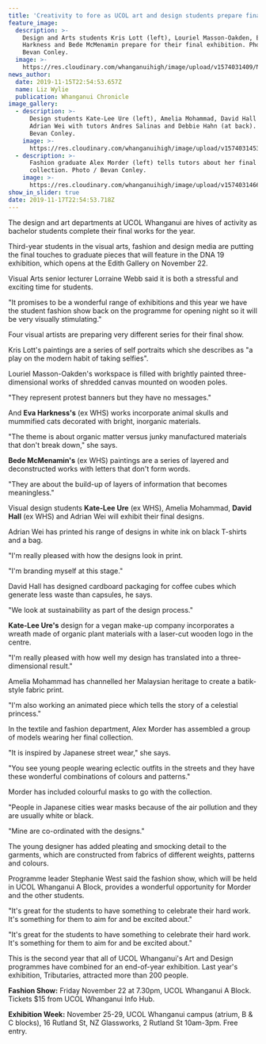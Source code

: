 ```yaml
---
title: 'Creativity to fore as UCOL art and design students prepare final shows '
feature_image:
  description: >-
    Design and Arts students Kris Lott (left), Louriel Masson-Oakden, Eva
    Harkness and Bede McMenamin prepare for their final exhibition. Photo /
    Bevan Conley.
  image: >-
    https://res.cloudinary.com/whanganuihigh/image/upload/v1574031409/News/Chron_16.11.19.Eva_Harkness_Bede_McMenamin.jpg
news_author:
  date: 2019-11-15T22:54:53.657Z
  name: Liz Wylie
  publication: Whanganui Chronicle
image_gallery:
  - description: >-
      Design students Kate-Lee Ure (left), Amelia Mohammad, David Hall and
      Adrian Wei with tutors Andres Salinas and Debbie Hahn (at back). Photo /
      Bevan Conley.
    image: >-
      https://res.cloudinary.com/whanganuihigh/image/upload/v1574031453/News/Chron_16.11.19.Kate_Ure_David_Hall..jpg
  - description: >-
      Fashion graduate Alex Morder (left) tells tutors about her final
      collection. Photo / Bevan Conley.
    image: >-
      https://res.cloudinary.com/whanganuihigh/image/upload/v1574031466/News/Chron._16.11.19.jpg
show_in_slider: true
date: 2019-11-17T22:54:53.718Z
---
```

The design and art departments at UCOL Whanganui are hives of activity as bachelor students complete their final works for the year.

Third-year students in the visual arts, fashion and design media are putting the final touches to graduate pieces that will feature in the DNA 19 exhibition, which opens at the Edith Gallery on November 22.

Visual Arts senior lecturer Lorraine Webb said it is both a stressful and exciting time for students.

"It promises to be a wonderful range of exhibitions and this year we have the student fashion show back on the programme for opening night so it will be very visually stimulating."

Four visual artists are preparing very different series for their final show.

Kris Lott's paintings are a series of self portraits which she describes as "a play on the modern habit of taking selfies".

Louriel Masson-Oakden's workspace is filled with brightly painted three-dimensional works of shredded canvas mounted on wooden poles.

"They represent protest banners but they have no messages."

And **Eva Harkness's** (ex WHS) works incorporate animal skulls and mummified cats decorated with bright, inorganic materials.

"The theme is about organic matter versus junky manufactured materials that don't break down," she says.

**Bede McMenamin's** (ex WHS) paintings are a series of layered and deconstructed works with letters that don't form words.

"They are about the build-up of layers of information that becomes meaningless."

Visual design students **Kate-Lee Ure** (ex WHS), Amelia Mohammad, **David Hall** (ex WHS) and Adrian Wei will exhibit their final designs.

Adrian Wei has printed his range of designs in white ink on black T-shirts and a bag.

"I'm really pleased with how the designs look in print.

"I'm branding myself at this stage."

David Hall has designed cardboard packaging for coffee cubes which generate less waste than capsules, he says.

"We look at sustainability as part of the design process."

**Kate-Lee Ure's** design for a vegan make-up company incorporates a wreath made of organic plant materials with a laser-cut wooden logo in the centre.

"I'm really pleased with how well my design has translated into a three-dimensional result."

Amelia Mohammad has channelled her Malaysian heritage to create a batik-style fabric print.

"I'm also working an animated piece which tells the story of a celestial princess."

In the textile and fashion department, Alex Morder has assembled a group of models wearing her final collection.

"It is inspired by Japanese street wear," she says.

"You see young people wearing eclectic outfits in the streets and they have these wonderful combinations of colours and patterns."

Morder has included colourful masks to go with the collection.

"People in Japanese cities wear masks because of the air pollution and they are usually white or black.

"Mine are co-ordinated with the designs."

The young designer has added pleating and smocking detail to the garments, which are constructed from fabrics of different weights, patterns and colours.

Programme leader Stephanie West said the fashion show, which will be held in UCOL Whanganui A Block, provides a wonderful opportunity for Morder and the other students.

"It's great for the students to have something to celebrate their hard work. It's something for them to aim for and be excited about."

"It's great for the students to have something to celebrate their hard work. It's something for them to aim for and be excited about."

This is the second year that all of UCOL Whanganui's Art and Design programmes have combined for an end-of-year exhibition. Last year's exhibition, Tributaries, attracted more than 200 people.

**Fashion Show:** Friday November 22 at 7.30pm, UCOL Whanganui A Block. Tickets $15 from UCOL Whanganui Info Hub.

**Exhibition Week:** November 25-29, UCOL Whanganui campus (atrium, B & C blocks), 16 Rutland St, NZ Glassworks, 2 Rutland St 10am-3pm. Free entry.
